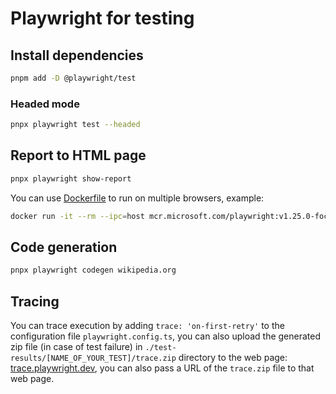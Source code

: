 # Playwright for testing

## Install dependencies

```bash
pnpm add -D @playwright/test
```

### Headed mode
```bash
pnpx playwright test --headed
```

## Report to HTML page
```bash
pnpx playwright show-report
```

You can use [Dockerfile](https://github.com/microsoft/playwright/blob/main/utils/docker/Dockerfile.focal) to run on multiple browsers, example:
```bash
docker run -it --rm --ipc=host mcr.microsoft.com/playwright:v1.25.0-focal /bin/bash
```

## Code generation
```bash
pnpx playwright codegen wikipedia.org
```

## Tracing
You can trace execution by adding `trace: 'on-first-retry'` to the configuration file `playwright.config.ts`, you can also upload the generated zip file (in case of test failure) in `./test-results/[NAME_OF_YOUR_TEST]/trace.zip` directory to the web page: [trace.playwright.dev](https://trace.playwright.dev/), you can also pass a URL of the `trace.zip` file to that web page.